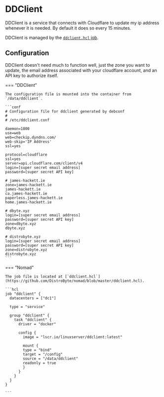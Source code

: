 # DDClient

DDClient is a service that connects with Cloudflare to update my ip address whenever it is needed. By default
it does so every 15 minutes.

DDClient is managed by the [`ddclient.hcl` job](https://github.com/DistroByte/nomad/blob/master/ddclient.hcl).

## Configuration

DDClient doesn't need much to function well, just the zone you want to update, the email address associated
with your cloudflare account, and an API key to authorize itself.

=== "DDClient"

    The configuration file is mounted into the container from `/data/ddclient`.

    ```conf
    # Configuration file for ddclient generated by debconf
    #
    # /etc/ddclient.conf

    daemon=1800
    use=web
    web=checkip.dyndns.com/
    web-skip='IP Address'
    ssl=yes

    protocol=cloudflare
    ssl=yes
    server=api.cloudflare.com/client/v4
    login=[super secret email address]
    password=[super secret API key]

    # james-hackett.ie
    zone=james-hackett.ie
    james-hackett.ie
    ca.james-hackett.ie
    paperless.james-hackett.ie
    home.james-hackett.ie

    # dbyte.xyz
    login=[super secret email address]
    password=[super secret API key]
    zone=dbyte.xyz
    dbyte.xyz

    # distrobyte.xyz
    login=[super secret email address]
    password=[super secret API key]
    zone=distrobyte.xyz
    distrobyte.xyz
    ```

=== "Nomad"

    The job file is located at [`ddclient.hcl`](https://github.com/DistroByte/nomad/blob/master/ddclient.hcl).

    ```hcl
    job "ddclient" {
      datacenters = ["dc1"]

      type = "service"

      group "ddclient" {
        task "ddclient" {
          driver = "docker"

          config {
            image = "lscr.io/linuxserver/ddclient:latest"

            mount {
            type = "bind"
            target = "/config"
            source = "/data/ddclient"
            readonly = true
            }
          }
        }
      }
    }

    ```
